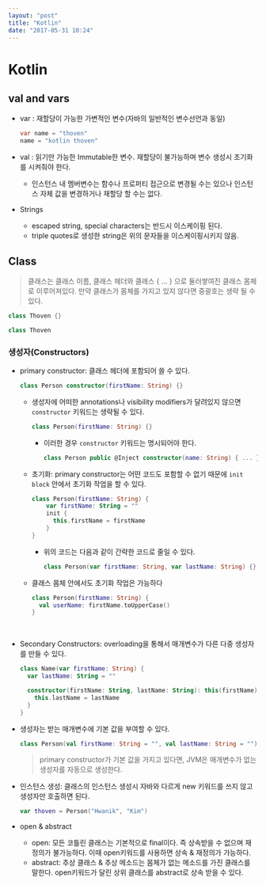 ```yaml
---
layout: "post"
title: "Kotlin"
date: "2017-05-31 10:24"
---
```


# Kotlin

## val and vars

- var : 재할당이 가능한 가변적인 변수(자바의 일반적인 변수선언과 동일)

  ```java
  var name = "thoven"
  name = "kotlin thoven"
  ```

- val : 읽기만 가능한 Immutable한 변수. 재할당이 불가능하며 변수 생성시 초기화를 시켜줘야 한다.

  - 인스턴스 내 멤버변수는 함수나 프로퍼티 접근으로 변경될 수는 있으나 인스턴스 자체 값을 변경하거나 재할당 할 수는 없다.

- Strings

  - escaped string, special characters는 반드시 이스케이핑 된다.
  - triple quotes로 생성한 string은 위의 문자들을 이스케이핑시키지 않음.



## Class

> 클래스는 클래스 이름, 클래스 헤더와 클래스 { … } 으로 둘러쌓여진 클래스 몸체로 이루어져있다. 만약 클래스가 몸체를 가지고 있지 않다면 중괄호는 생략 될 수 있다.

```Kotlin
class Thoven {}
```

```Kotlin
class Thoven
```



### 생성자(Constructors)

- primary constructor: 클래스 헤더에 포함되어 쓸 수 있다.

  ```kotlin
  class Person constructor(firstName: String) {}
  ```

  - 생성자에 어떠한 annotations나 visibility modifiers가 달려있지 않으면 `constructor` 키워드는 생략될 수 있다.

    ```kotlin
    class Person(firstName: String) {}
    ```

    - 이러한 경우 `constructor` 키워드는 명시되어야 한다.

      ```kotlin
      class Person public @Inject constructor(name: String) { ... }
      ```

  - 초기화: primary constructor는 어떤 코드도 포함할 수 없기 때문에 `init block` 안에서 초기화 작업을 할 수 있다.

    ```kotlin
    class Person(firstName: String) {
    	var firstName: String = ""
    	init {
          this.firstName = firstName
    	}
    }
    ```

    - 위의 코드는 다음과 같이 간략한 코드로 줄일 수 있다.

      ```kotlin
      class Person(var firstName: String, var lastName: String) {}
      ```

  - 클래스 몸체 안에서도 초기화 작업은 가능하다

    ```Kotlin
    class Person(firstName: String) {
      val userName: firstName.toUpperCase()
    }
    ```

  ​

- Secondary Constructors: overloading을 통해서 매개변수가 다른 다중 생성자를 만들 수 있다.

  ```kotlin
  class Name(var firstName: String) {
    var lastName: String = ""

    constructor(firstName: String, lastName: String): this(firstName) {
      this.lastName = lastName
    }
  }
  ```



- 생성자는 받는 매개변수에 기본 값을 부여할 수 있다.

  ```Kotlin
  class Person(val firstName: String = "", val lastName: String = "") {}
  ```

  > primary constructor가 기본 값을 가지고 있다면, JVM은 매개변수가 없는 생성자를 자동으로 생성한다.



- 인스턴스 생성: 클래스의 인스턴스 생성시 자바와 다르게 new 키워드를 쓰지 않고 생성자만 호출하면 된다.

  ```kotlin
  var thoven = Person("Hwanik", "Kim")
  ```



- open & abstract
  - open: 모든 코틀린 클래스는 기본적으로 final이다. 즉 상속받을 수 없으며 재정의가 불가능하다. 이때 open키워드를 사용하면 상속 & 재정의가 가능하다.
  - abstract: 추상 클래스 & 추상 메소드는 몸체가 없는 메소드를 가진 클래스를 말한다. open키워드가 달린 상위 클래스를 abstract로 상속 받을 수 있다.

